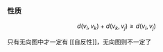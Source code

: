 ---
---

### 性质

$$
d(v_{i},v_{k})+d(v_{k},v_{j})\geq d(v_{i},v_{j})
$$

只有无向图中才一定有 [[自反性]]，无向图则不一定了
